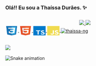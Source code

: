 ### Olá!! Eu sou a Thaíssa Durães. ✨  

##

<div align="center">
  <a href="https://github.com/thaissaduraess">
  <img height="180em" src="https://github-readme-stats.vercel.app/api?username=thaissaduraess&show_icons=true&theme=dracula&include_all_commits=true&count_private=true"/>
  <img height="180em" src="https://github-readme-stats.vercel.app/api/top-langs/?username=thaissaduraess&layout=compact&langs_count=7&theme=dracula"/>
</div>

<img align="center" alt="thaissa-css" height="30" width="40" src="https://raw.githubusercontent.com/devicons/devicon/master/icons/css3/css3-original.svg">
<img align="center" alt="thaissa-hmtl" height="30" width="40" src="https://raw.githubusercontent.com/devicons/devicon/master/icons/html5/html5-original.svg">
<img align="center" alt="thaissa-ts" height="30" width="40" src="https://raw.githubusercontent.com/devicons/devicon/master/icons/typescript/typescript-plain.svg">
<img align="center" alt="thaissa-js" height="30" width="40" src="https://raw.githubusercontent.com/devicons/devicon/master/icons/javascript/javascript-plain.svg">
<img align="center" alt="thaissa-ng" height="30" width="40" src="https://cdn.jsdelivr.net/gh/devicons/devicon/icons/angularjs/angularjs-original.svg">

##

<a href="https://www.linkedin.com/thaissaduraess" target="_blank"><img src="https://img.shields.io/badge/-LinkedIn-%230077B5?style=for-the-badge&logo=linkedin&logoColor=white" target="_blank"></a> 

![Snake animation](https://github.com/thaissaduraess/thaissaduraess/blob/output/github-contribution-grid-snake.svg)
